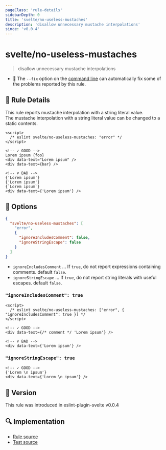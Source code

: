 ```yaml
---
pageClass: 'rule-details'
sidebarDepth: 0
title: 'svelte/no-useless-mustaches'
description: 'disallow unnecessary mustache interpolations'
since: 'v0.0.4'
---
```


# svelte/no-useless-mustaches

> disallow unnecessary mustache interpolations

- :wrench: The `--fix` option on the [command line](https://eslint.org/docs/user-guide/command-line-interface#fixing-problems) can automatically fix some of the problems reported by this rule.

## :book: Rule Details

This rule reports mustache interpolation with a string literal value.  
The mustache interpolation with a string literal value can be changed to a static contents.

<!--eslint-skip-->

```svelte
<script>
  /* eslint svelte/no-useless-mustaches: "error" */
</script>

<!-- ✓ GOOD -->
Lorem ipsum {foo}
<div data-text="Lorem ipsum" />
<div data-text={bar} />

<!-- ✗ BAD -->
{'Lorem ipsum'}
{'Lorem ipsum'}
{`Lorem ipsum`}
<div data-text={'Lorem ipsum'} />
```

## :wrench: Options

```json
{
  "svelte/no-useless-mustaches": [
    "error",
    {
      "ignoreIncludesComment": false,
      "ignoreStringEscape": false
    }
  ]
}
```

- `ignoreIncludesComment` ... If `true`, do not report expressions containing comments. default `false`.
- `ignoreStringEscape` ... If `true`, do not report string literals with useful escapes. default `false`.

### `"ignoreIncludesComment": true`

<!--eslint-skip-->

```svelte
<script>
  /* eslint svelte/no-useless-mustaches: ["error", { "ignoreIncludesComment": true }] */
</script>

<!-- ✓ GOOD -->
<div data-text={/* comment */ 'Lorem ipsum'} />

<!-- ✗ BAD -->
<div data-text={'Lorem ipsum'} />
```

### `"ignoreStringEscape": true`

<!--eslint-skip-->

```svelte
<!-- ✓ GOOD -->
{'Lorem \n ipsum'}
<div data-text={'Lorem \n ipsum'} />
```

## :rocket: Version

This rule was introduced in eslint-plugin-svelte v0.0.4

## :mag: Implementation

- [Rule source](https://github.com/sveltejs/eslint-plugin-svelte/blob/main/packages/eslint-plugin-svelte/src/rules/no-useless-mustaches.ts)
- [Test source](https://github.com/sveltejs/eslint-plugin-svelte/blob/main/packages/eslint-plugin-svelte/tests/src/rules/no-useless-mustaches.ts)
